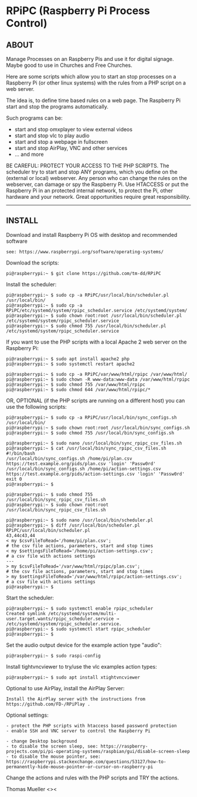 # RPiPC (Raspberry Pi Process Control)

## ABOUT ##

Manage Processes on an Raspberry Pis and use it for digital signage.
Maybe good to use in Churches and Free Churches.

Here are some scripts which allow you to start an stop processes on a Raspberry Pi (or other linux systems) with the rules from a PHP script on a web server.

The idea is, to define time based rules on a web page. The Raspberry Pi start and stop the programs automatically. 

Such programs can be:

* start and stop omxplayer to view external videos
* start and stop vlc to play audio
* start and stop a webpage in fullscreen
* start and stop AirPlay, VNC and other services
* ... and more

BE CAREFUL: PROTECT YOUR ACCESS TO THE PHP SCRIPTS. The scheduler try to start and stop ANY programs, which you define on the (external or local) webserver. Any person who can change the rules on the webserver, can damage or spy the Raspberry Pi. Use HTACCESS or put the Raspberry Pi in an protected internal network, to protect the Pi, other hardware and your network. Great opportunities require great responsibility.

---

## INSTALL ##

Download and install Raspberry Pi OS with desktop and recommended software

    see: https://www.raspberrypi.org/software/operating-systems/

Download the scripts:

    pi@raspberrypi:~ $ git clone https://github.com/tm-dd/RPiPC

Install the scheduler:

    pi@raspberrypi:~ $ sudo cp -a RPiPC/usr/local/bin/scheduler.pl /usr/local/bin/
    pi@raspberrypi:~ $ sudo cp -a RPiPC/etc/systemd/system/rpipc_scheduler.service /etc/systemd/system/
    pi@raspberrypi:~ $ sudo chown root:root /usr/local/bin/scheduler.pl /etc/systemd/system/rpipc_scheduler.service
    pi@raspberrypi:~ $ sudo chmod 755 /usr/local/bin/scheduler.pl /etc/systemd/system/rpipc_scheduler.service

If you want to use the PHP scripts with a local Apache 2 web server on the Raspberry Pi:

    pi@raspberrypi:~ $ sudo apt install apache2 php
    pi@raspberrypi:~ $ sudo systemctl restart apache2
    
    pi@raspberrypi:~ $ sudo cp -a RPiPC/var/www/html/rpipc /var/www/html/
    pi@raspberrypi:~ $ sudo chown -R www-data:www-data /var/www/html/rpipc
    pi@raspberrypi:~ $ sudo chmod 755 /var/www/html/rpipc
    pi@raspberrypi:~ $ sudo chmod 644 /var/www/html/rpipc/*

OR, OPTIONAL (if the PHP scripts are running on a different host) you can use the following scripts:

    pi@raspberrypi:~ $ sudo cp -a RPiPC/usr/local/bin/sync_configs.sh /usr/local/bin/
    pi@raspberrypi:~ $ sudo chown root:root /usr/local/bin/sync_configs.sh
    pi@raspberrypi:~ $ sudo chmod 755 /usr/local/bin/sync_configs.sh

    pi@raspberrypi:~ $ sudo nano /usr/local/bin/sync_rpipc_csv_files.sh 
    pi@raspberrypi:~ $ cat /usr/local/bin/sync_rpipc_csv_files.sh 
    #!/bin/bash
    /usr/local/bin/sync_configs.sh /home/pi/plan.csv https://test.example.org/pids/plan.csv 'login' 'Passw0rd'
    /usr/local/bin/sync_configs.sh /home/pi/action-settings.csv https://test.example.org/pids/action-settings.csv 'login' 'Passw0rd'
    exit 0
    pi@raspberrypi:~ $ 

    pi@raspberrypi:~ $ sudo chmod 755 /usr/local/bin/sync_rpipc_csv_files.sh 
    pi@raspberrypi:~ $ sudo chown root:root /usr/local/bin/sync_rpipc_csv_files.sh 

    pi@raspberrypi:~ $ sudo nano /usr/local/bin/scheduler.pl
    pi@raspberrypi:~ $ diff /usr/local/bin/scheduler.pl RPiPC/usr/local/bin/scheduler.pl
    43,44c43,44
    < my $csvFileToRead='/home/pi/plan.csv';                              # the csv file actions, parameters, start and stop times
    < my $settingsFileToRead='/home/pi/action-settings.csv';              # a csv file with actions settings
    ---
    > my $csvFileToRead='/var/www/html/rpipc/plan.csv';                   # the csv file actions, parameters, start and stop times
    > my $settingsFileToRead='/var/www/html/rpipc/action-settings.csv';   # a csv file with actions settings
    pi@raspberrypi:~ $

Start the scheduler:

    pi@raspberrypi:~ $ sudo systemctl enable rpipc_scheduler
    Created symlink /etc/systemd/system/multi-user.target.wants/rpipc_scheduler.service → /etc/systemd/system/rpipc_scheduler.service.
    pi@raspberrypi:~ $ sudo systemctl start rpipc_scheduler
    pi@raspberrypi:~ $ 

Set the audio output device for the example action type "audio":

    pi@raspberrypi:~ $ sudo raspi-config

Install tightvncviewer to try/use the vlc examples action types:

    pi@raspberrypi:~ $ sudo apt install xtightvncviewer

Optional to use AirPlay, install the AirPlay Server:

    Install the AirPlay server with the instructions from https://github.com/FD-/RPiPlay .

Optional settings:

    - protect the PHP scripts with htaccess based password protection
    - enable SSH and VNC server to control the Raspberry Pi

    - change Desktop background
    - to disable the screen sleep, see: https://raspberry-projects.com/pi/pi-operating-systems/raspbian/gui/disable-screen-sleep
    - to disable the mouse pointer, see: https://raspberrypi.stackexchange.com/questions/53127/how-to-permanently-hide-mouse-pointer-or-cursor-on-raspberry-pi 

Change the actions and rules with the PHP scripts and TRY the actions.

Thomas Mueller <><
